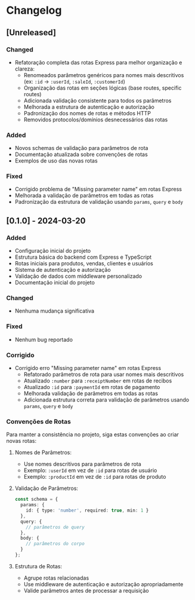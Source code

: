 # Changelog

## [Unreleased]

### Changed
- Refatoração completa das rotas Express para melhor organização e clareza:
  - Renomeados parâmetros genéricos para nomes mais descritivos (ex: `:id` -> `:userId`, `:saleId`, `:customerId`)
  - Organização das rotas em seções lógicas (base routes, specific routes)
  - Adicionada validação consistente para todos os parâmetros
  - Melhorada a estrutura de autenticação e autorização
  - Padronização dos nomes de rotas e métodos HTTP
  - Removidos protocolos/domínios desnecessários das rotas

### Added
- Novos schemas de validação para parâmetros de rota
- Documentação atualizada sobre convenções de rotas
- Exemplos de uso das novas rotas

### Fixed
- Corrigido problema de "Missing parameter name" em rotas Express
- Melhorada a validação de parâmetros em todas as rotas
- Padronização da estrutura de validação usando `params`, `query` e `body`

## [0.1.0] - 2024-03-20

### Added
- Configuração inicial do projeto
- Estrutura básica do backend com Express e TypeScript
- Rotas iniciais para produtos, vendas, clientes e usuários
- Sistema de autenticação e autorização
- Validação de dados com middleware personalizado
- Documentação inicial do projeto

### Changed
- Nenhuma mudança significativa

### Fixed
- Nenhum bug reportado

### Corrigido
- Corrigido erro "Missing parameter name" em rotas Express
  - Refatorado parâmetros de rota para usar nomes mais descritivos
  - Atualizado `:number` para `:receiptNumber` em rotas de recibos
  - Atualizado `:id` para `:paymentId` em rotas de pagamento
  - Melhorada validação de parâmetros em todas as rotas
  - Adicionada estrutura correta para validação de parâmetros usando `params`, `query` e `body`

### Convenções de Rotas
Para manter a consistência no projeto, siga estas convenções ao criar novas rotas:

1. Nomes de Parâmetros:
   - Use nomes descritivos para parâmetros de rota
   - Exemplo: `:userId` em vez de `:id` para rotas de usuário
   - Exemplo: `:productId` em vez de `:id` para rotas de produto

2. Validação de Parâmetros:
   ```typescript
   const schema = {
     params: {
       id: { type: 'number', required: true, min: 1 }
     },
     query: {
       // parâmetros de query
     },
     body: {
       // parâmetros do corpo
     }
   };
   ```

3. Estrutura de Rotas:
   - Agrupe rotas relacionadas
   - Use middleware de autenticação e autorização apropriadamente
   - Valide parâmetros antes de processar a requisição 